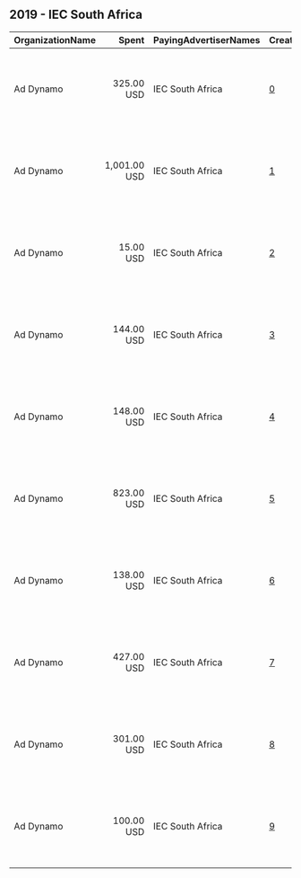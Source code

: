 ## 2019 - IEC South Africa 
|OrganizationName|Spent|PayingAdvertiserNames|CreativeUrls|Impressions|Genders|AgeBrackets|CountryCodes|BillingAddresses|CandidateBallotInformation|
|:---|---:|:---|:---|---:|:---|:---|:---|:---|:---|
|Ad Dynamo|325.00 USD|IEC South Africa|[0](https://www.snap.com/political-ads/asset/790e1327f311ca6eb5d73fd7bad1cc2bf7b63a1b0e95cf9de3df40c3880a82fd?mediaType=jpg)|24,591||18+|south africa|"The Clock Tower, Waterfront, Cape Town, 8001, South Africa,Cape Town,8001,ZA"||
|Ad Dynamo|1,001.00 USD|IEC South Africa|[1](https://www.snap.com/political-ads/asset/ea73373890e871742b371c36e8b848ca59d1286d4a6bbdfc4a031a3fd3904f78?mediaType=png)|65,947||18+|south africa|"The Clock Tower, Waterfront, Cape Town, 8001, South Africa,Cape Town,8001,ZA"||
|Ad Dynamo|15.00 USD|IEC South Africa|[2](https://www.snap.com/political-ads/asset/6e89018c4a701b16d7b63f0c5d55aa6cc089f649ef74c25327acc519eaee7002?mediaType=png)|461||18+|south africa|"The Clock Tower, Waterfront, Cape Town, 8001, South Africa,Cape Town,8001,ZA"||
|Ad Dynamo|144.00 USD|IEC South Africa|[3](https://www.snap.com/political-ads/asset/93142c2598ed636645feef91d2ff58db7b51496f9dadff3037a4a7b839f0b3ca?mediaType=png)|10,569||18+|south africa|"The Clock Tower, Waterfront, Cape Town, 8001, South Africa,Cape Town,8001,ZA"||
|Ad Dynamo|148.00 USD|IEC South Africa|[4](https://www.snap.com/political-ads/asset/3887248c8522346aabdc8d91fee6942b694cdec6c17a9538be4c84f147a0e571?mediaType=png)|10,985||18+|south africa|"The Clock Tower, Waterfront, Cape Town, 8001, South Africa,Cape Town,8001,ZA"||
|Ad Dynamo|823.00 USD|IEC South Africa|[5](https://www.snap.com/political-ads/asset/6abc28dcb9bb987101ba239803078f58f106e0315882111241bdc4ad5fc9fbdc?mediaType=png)|93,612||18+|south africa|"The Clock Tower, Waterfront, Cape Town, 8001, South Africa,Cape Town,8001,ZA"||
|Ad Dynamo|138.00 USD|IEC South Africa|[6](https://www.snap.com/political-ads/asset/16fedfc7611bdd9bb5f3ae8e03b3eed14a6a35cea95a2de9dff84b10f70f8764?mediaType=png)|10,860||18+|south africa|"The Clock Tower, Waterfront, Cape Town, 8001, South Africa,Cape Town,8001,ZA"||
|Ad Dynamo|427.00 USD|IEC South Africa|[7](https://www.snap.com/political-ads/asset/b52b460077aa59d50fb21f31591ae9b5fc2b3f5ac2e9ff57bb66711235e40d32?mediaType=png)|13,924||18+|south africa|"The Clock Tower, Waterfront, Cape Town, 8001, South Africa,Cape Town,8001,ZA"||
|Ad Dynamo|301.00 USD|IEC South Africa|[8](https://www.snap.com/political-ads/asset/2adccb5f0ce96444daa5602aebabaab9e12c55c2db95c37a9031cce8974977bf?mediaType=png)|7,697||18+|south africa|"The Clock Tower, Waterfront, Cape Town, 8001, South Africa,Cape Town,8001,ZA"||
|Ad Dynamo|100.00 USD|IEC South Africa|[9](https://www.snap.com/political-ads/asset/c88d2f1cb7a8469fff113188eba7a7ff39cf4453a6885b0bd86c9f3dc1a4f661?mediaType=jpg)|7,754||18+|south africa|"The Clock Tower, Waterfront, Cape Town, 8001, South Africa,Cape Town,8001,ZA"||
